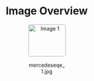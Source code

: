 <h1 style ="text-align: center;"> Image Overview </h1>
<div style="display: flex; flex-wrap: wrap; gap: 10px; justify-content: center;">
<div style="flex: 1 1 calc(33.333% - 20px); max-width: 100px; text-align: center;">
<img src="https://media.evkx.net/multimedia/technology/infotainment/vehiclecontrol/mercedeseqe_1_xst.jpg" alt="Image 1" style="width: 100%; border: 1px solid #ddd; border-radius: 5px;">
<p>mercedeseqe_1.jpg</p>
</div>
</div>
